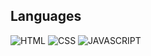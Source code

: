 ## Languages
![HTML](https://encrypted-tbn0.gstatic.com/images?q=tbn:ANd9GcRsubI1xnS2EsbFC7IKOtHXy3o2yp5zNGHX8-mLk-0nVw&s)
![CSS](https://www.softfluent.fr/wp-content/uploads/2019/10/css-3.png)
![JAVASCRIPT](https://cdn-icons-png.flaticon.com/128/5968/5968292.png)
